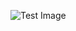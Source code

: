 ![Test Image](https://coronavirus-country-charts.s3.ca-central-1.amazonaws.com/Afghanistan+Cases.png)
